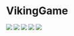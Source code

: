 # VikingGame

![](https://lh3.googleusercontent.com/SOGQXLu60fAE-Zo3C6lB2e8ozMe1DdOv1wN88nQwMbAmSlIzGpSXxoHswgjWCEzjNbeJYAskSrablmOXrDbbXYOAXr8i3nRaa9lI3lwsSlD7vyYkBE1MGtYyAEO5boEwMNRXnG1LNxlwnpYfMfrv5Qec-7Ga9aW0bzKo13MHpra2wbiYoSuGBNSdYIZflkHEDPySz_eNf6-CV0mAd0AFo_JguoKSjYauYZjhyujxQrUGrt56DyIPA0xhtCSwnfljkA131KT9iAV5lB2nWTPrx1SnYgIo0a_Lh2gKXTkPkXhdAqau99bMgfnSS7hFA5HhOn7z6D6KXQ3XhM0vOE7RwV-GgBVLVj6z-phagO-AjASde57ahTl8PI6FXpc9oJG43ggFZ4MrQaXOnQWjoKlC-7seDYmv8OqqKHBW4-waw3M9twixtkh24bU7r_4QUOmgQ6QyQ6dsEUD00SwEQ3JAkTVmDTd3d92IlrMU49wZzQceiMy4sf4NF1UrXWqcRllHSJjpgVZWuoCcE0OGULPyMNuYyL_a21O1ONJZBu_wFmgu7P0Hog-hfog1BEBiA6JNEmvD_2iqQTzQ01JnPzEbVPf3iwiWDVZCIlNucQw=w815-h637-no)
![](https://lh3.googleusercontent.com/GmxroinfBT56uvEpbX30Q8NctrwV7d_-N78lN9_d8U7GpQZuvRZsk5jAWi_38qLh4fNYpesg4jnjSGQOo0BSchCyZqVy0o1gTUZc1XqcxbzCMpBPOaJpb2UPSSsQlISHliv15fbl4X-tCD0rpBgr7w5LPTp6AXPnxc9VupJ9qI_UmdoRf4bdmz9BhcYKCgk2jV8F-erIQOU2ZXXBZZnYRWPZ_0ubOwMlZ06FpwDQfziJmGe3VmLdWP8rsYwIxhfVGhGErhSZH9ASbjqs-ZC6-t5x7MnL8WSgJ1YR6LJyPkpVc5fn-j0He6HLMovrcye_1oG2V21SuS3p378Av2vHfvAa5vj91xVn6DfJofERmkug6jggWXajq_m_6vwyn35_41X31eicHze1DKXXA6i899eZUhgFbCtxX2ddpdl1Td_CNPoJv-OQbHxloE72-c2AaF62WXywWG8pz-scAWLEJOVcUjl940CT5tK4C_cTRjBWwA-e2hju79rtdkIZPc0llxxy0s2DWEzQU2MXukVTiavR2hp7u3jFUmo44J3EdtZDljk5Zwj-AB91GE5mmvjF1whqElAo0bPGveDIYvpU21eNxAfcihWjWEPJp0Q=w815-h637-no)
![](https://lh3.googleusercontent.com/lrZLzdwZxJQWg2eFDLzVIdvFVp_tqHt7UogpcKQF0dyZtyTCv_jx0gLtzB4NiWA1szNl14ZlsPqmERLSgWUrzZk5pVh-UT9399P7J8Ulfah2UONxi3hpEWMibxJi_SUfWVBbE16QdIdIOmBbgHV1gvSliCxyc0EtdnB5p9Ik5v9k8bQ_cRj3GOhP4REiZPQNf7mjGehKLYpVsyzWklv4sc1eCidXRlYCCmjAeczK25BP0v_wLD0uMmhjffOoegTpzELQ9SkhcY3RztEbAn1Ma_u0pHKjt8t3t21qQHWdl4r0bvZP8LjasS0vgSr4f5_A8rNY0Xwmu3d0jO1dZMCPJlZRAVFZfk98AVrDuPPpX5We2bxJmbpkBqzbV7Gey619eNLpXFDacTcCVvM0Wfi9U4UL-NJiApWMVWRIRJg1_0qjy1phSRyUU2SH2-fHJrPvbjn8P-Cew4-yWtKhWP0R8pdgXWeT9eR49RAxfDA1Nx0RNwOF3hPwnMgEwJ6yIoOH1k1_wpEAcqqVYEh0vn_fwaYASl0Jscz6Ozwrxvb1PlqqNRYfToEVmKIV9aNpBQ_FeihUlCsjQUTZUXatKMQ3fjSyO9018qEYjhOdx_4=w815-h637-no)
![](https://lh3.googleusercontent.com/-HdS-zPI3orqxsQNkO7au8bqsD4d-9sPeP-JVVGlwG2Z9iui3H4ZVs5tXGEldFKP3KSjHx4SSJsjtDELBnK3UFGBllJTp2PT_iYPX6Lq--4wr5UPZ4jyoM2F1EriA85LUMs5o22U1AZNnm6zqrDIcfM7RhcI1Rasyq8ypDiJWUfbVGZNTs4Bs7RvxRdDWIhzzUq5yCARnQLQVPusm71shVeSPyAbDqFqasFGVzBrZD5D2X4NHgpWfm1ldHT6AxFz2-ZJlPJ8dod8vywHhsz7wPhsk75-UZSx-sPKhAuxLpWzlgiI9kLqq5gJ62_q04HIWdLPWI0KesrbDow1h-c4Aemm7dxWty3p8Va0rCaot7dRxElsIgFqyhk5PLyQxNQJHVYZ9Xh-v4mOD_6XHyaYmdUAu6MyasnEzcDiZTFyDRhaq1CC5_Zg6UHO-z4fhddE0fSxxGp3YqpHMmLClHJ4isGnoU9cKQ8-PRIq1Aci6JDYqY47unKGp7diBhDtQSW1Ygw7pNk5O40DuX0_cG6_GO3mcDr8VsjL2qrFVwhdBhiDVmBeb3DtlrX0M6oWFksjjWHciXMzUiutHZCH91YbagHOWiRSHXprBdeT7dU=w815-h637-no)
![](https://lh3.googleusercontent.com/HEChA12MWu5HWk_C32BElgaugQ7pdJ27RV5-uVR-h-JYFKwi85jJyA1--L_IGHvBSULtXTNv0hCdTmyfn3G-P1fosptqV1FfoWoBaYTFreTY68G-P1DzzIBTvzOGqsWwIoJwG4_BWuIvGpm2KTX1VjZC-Y6RsFOIfYcwwEbjRuWLwWyGkjiWUKKh-_xnAljTSp6BLBIzwrUcr2i0q8fFTwCgdARTxIEY6YPnsDBx1flSrvpFYXrH-EcmRLaH69o9rd7lLTstpiC4aHDi1VYdkdxwvjKRY4xreTPMCnfph6rs9oAwYvUi3OGLyAUIu4p8uixxpowDRnHMOlCC-DidJZbnmOJ5XPDvRCsGF1gIIy0FdJ-ME7sTy7D1fw5IyVbXRWzExOFrAuVboAmNVlMt9w-wfBPw7KUz7IpKCxdrqhg5yRVE6a0OPjvG5rQpM8O1FgF5QDCJ62DkytvM_DwgttZybcAo5sYF0DzfUcYOMiSUiGHg5Vl4YjXN9x2kZUPPwde6BDSke76OHg56q4VrXHOIfWSqi_2y3daMDZew8ZvjMCWrwfBsI6FVEqvtqqh2nie5my6OYnl6_D8InPUsZeV9gekznKDGHyR0vtA=w815-h637-no)
